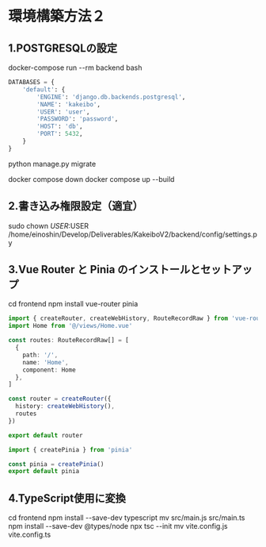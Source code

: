 # 環境構築方法２

## 1.POSTGRESQLの設定

docker-compose run --rm backend bash

```settings.py
DATABASES = {
    'default': {
        'ENGINE': 'django.db.backends.postgresql',
        'NAME': 'kakeibo',
        'USER': 'user',
        'PASSWORD': 'password',
        'HOST': 'db',
        'PORT': 5432,
    }
}
```

python manage.py migrate

docker compose down
docker compose up --build

## 2.書き込み権限設定（適宜）

sudo chown $USER:$USER /home/einoshin/Develop/Deliverables/KakeiboV2/backend/config/settings.py

## 3.Vue Router と Pinia のインストールとセットアップ

cd frontend
npm install vue-router pinia

```src/router/index.ts
import { createRouter, createWebHistory, RouteRecordRaw } from 'vue-router'
import Home from '@/views/Home.vue'

const routes: RouteRecordRaw[] = [
  {
    path: '/',
    name: 'Home',
    component: Home
  },
]

const router = createRouter({
  history: createWebHistory(),
  routes
})

export default router
```

```src/store/index.ts
import { createPinia } from 'pinia'

const pinia = createPinia()
export default pinia
```

## 4.TypeScript使用に変換

cd frontend
npm install --save-dev typescript
mv src/main.js src/main.ts
npm install --save-dev @types/node
npx tsc --init
mv vite.config.js vite.config.ts
